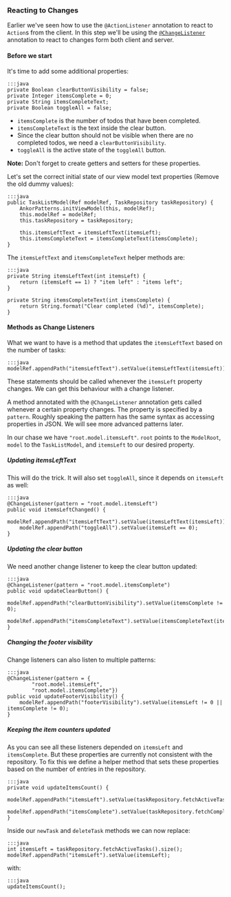 ### Reacting to Changes

Earlier we've seen how to use the `@ActionListener` annotation to react to `Action`s from the client.
In this step we'll be using the [`@ChangeListener`][1] annotation to react to changes form both client and server.

#### Before we start

It's time to add some additional properties:

    :::java
    private Boolean clearButtonVisibility = false;
    private Integer itemsComplete = 0;
    private String itemsCompleteText;
    private Boolean toggleAll = false;

* `itemsComplete` is the number of todos that have been completed.
* `itemsCompleteText` is the text inside the clear button.
* Since the clear button should not be visible when there are no completed todos, we need a `clearButtonVisibility`.
* `toggleAll` is the active state of the `toggleAll` button.

<div class="alert alert-info">
    <strong>Note:</strong>
    Don't forget to create getters and setters for these properties.
</div>

Let's set the correct initial state of our view model text properties (Remove the old dummy values):

    :::java
    public TaskListModel(Ref modelRef, TaskRepository taskRepository) {
        AnkorPatterns.initViewModel(this, modelRef);
        this.modelRef = modelRef;
        this.taskRepository = taskRepository;

        this.itemsLeftText = itemsLeftText(itemsLeft);
        this.itemsCompleteText = itemsCompleteText(itemsComplete);
    }

The `itemsLeftText` and `itemsCompleteText` helper methods are:

    :::java
    private String itemsLeftText(int itemsLeft) {
        return (itemsLeft == 1) ? "item left" : "items left";
    }

    private String itemsCompleteText(int itemsComplete) {
        return String.format("Clear completed (%d)", itemsComplete);
    }

#### Methods as Change Listeners

What we want to have is a method that updates the `itemsLeftText` based on the number of tasks:

    :::java
    modelRef.appendPath("itemsLeftText").setValue(itemsLeftText(itemsLeft));

These statements should be called whenever the `itemsLeft` property changes.
We can get this behaviour with a change listener.

A method annotated with the `@ChangeListener` annotation gets called whenever a certain property changes.
The property is specified by a `pattern`.
Roughly speaking the pattern has the same syntax as accessing properties in JSON.
We will see more advanced patterns later.

In our chase we have `"root.model.itemsLeft"`.
`root` points to the `ModelRoot`, `model` to the `TaskListModel`, and `itemsLeft` to our desired property.

##### Updating itemsLeftText

This will do the trick.
It will also set `toggleAll`, since it depends on `itemsLeft` as well:

    :::java
    @ChangeListener(pattern = "root.model.itemsLeft")
    public void itemsLeftChanged() {
        modelRef.appendPath("itemsLeftText").setValue(itemsLeftText(itemsLeft));
        modelRef.appendPath("toggleAll").setValue(itemsLeft == 0);
    }

##### Updating the clear button

We need another change listener to keep the clear button updated:

    :::java
    @ChangeListener(pattern = "root.model.itemsComplete")
    public void updateClearButton() {
        modelRef.appendPath("clearButtonVisibility").setValue(itemsComplete != 0);
        modelRef.appendPath("itemsCompleteText").setValue(itemsCompleteText(itemsComplete));
    }

##### Changing the footer visibility

Change listeners can also listen to multiple patterns:

    :::java
    @ChangeListener(pattern = {
            "root.model.itemsLeft",
            "root.model.itemsComplete"})
    public void updateFooterVisibility() {
        modelRef.appendPath("footerVisibility").setValue(itemsLeft != 0 || itemsComplete != 0);
    }

##### Keeping the item counters updated

As you can see all these listeners depended on `itemsLeft` and `itemsComplete`.
But these properties are currently not consistent with the repository.
To fix this we define a helper method that sets these properties based on the number of entries in the repository.

    :::java
    private void updateItemsCount() {
        modelRef.appendPath("itemsLeft").setValue(taskRepository.fetchActiveTasks().size());
        modelRef.appendPath("itemsComplete").setValue(taskRepository.fetchCompletedTasks().size());
    }

Inside our `newTask` and `deleteTask` methods we can now replace:

    :::java
    int itemsLeft = taskRepository.fetchActiveTasks().size();
    modelRef.appendPath("itemsLeft").setValue(itemsLeft);

with:

    :::java
    updateItemsCount();


[1]: http://ankor.io/static/javadoc/apidocs-0.4/at/irian/ankor/annotation/ChangeListener.html
